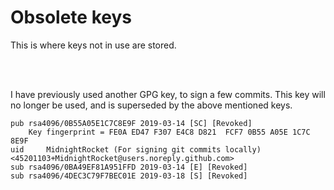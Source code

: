 # Obsolete keys

This is where keys not in use are stored.


<br><br>

I have previously used another GPG key, to sign a few commits. This key will no longer be used, and is superseded by the above mentioned keys.
```
pub	rsa4096/0B55A05E1C7C8E9F 2019-03-14 [SC] [Revoked]
	Key fingerprint = FE0A ED47 F307 E4C8 D821  FCF7 0B55 A05E 1C7C 8E9F
uid		MidnightRocket (For signing git commits locally) <45201103+MidnightRocket@users.noreply.github.com>
sub	rsa4096/0BA49EF81A951FFD 2019-03-14 [E] [Revoked]
sub	rsa4096/4DEC3C79F7BEC01E 2019-03-18 [S] [Revoked]
```
